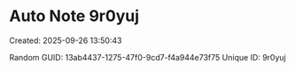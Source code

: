 ﻿# Auto Note 9r0yuj
Created: 2025-09-26 13:50:43

Random GUID: 13ab4437-1275-47f0-9cd7-f4a944e73f75
Unique ID: 9r0yuj
